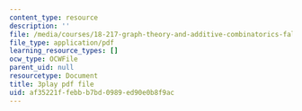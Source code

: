 ```yaml
---
content_type: resource
description: ''
file: /media/courses/18-217-graph-theory-and-additive-combinatorics-fall-2019/af35221ffebbb7bd0989ed90e0b8f9ac_RD9AWDdj-Yk.pdf
file_type: application/pdf
learning_resource_types: []
ocw_type: OCWFile
parent_uid: null
resourcetype: Document
title: 3play pdf file
uid: af35221f-febb-b7bd-0989-ed90e0b8f9ac
---
```

